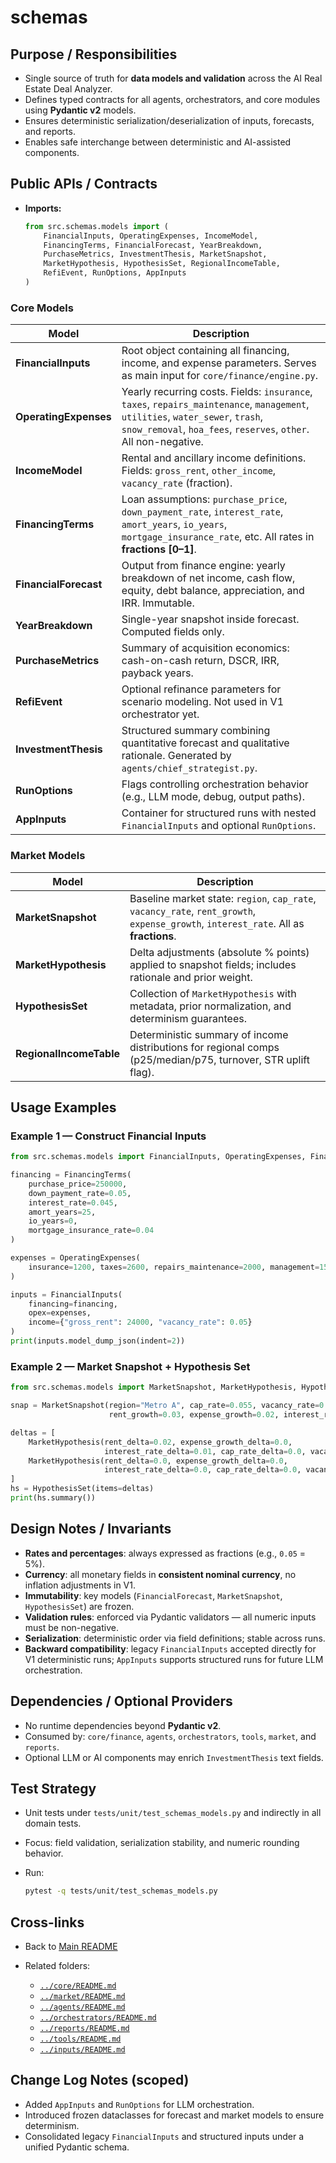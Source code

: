 # schemas

## Purpose / Responsibilities

* Single source of truth for **data models and validation** across the AI Real Estate Deal Analyzer.
* Defines typed contracts for all agents, orchestrators, and core modules using **Pydantic v2** models.
* Ensures deterministic serialization/deserialization of inputs, forecasts, and reports.
* Enables safe interchange between deterministic and AI-assisted components.

## Public APIs / Contracts

* **Imports:**

  ```python
  from src.schemas.models import (
      FinancialInputs, OperatingExpenses, IncomeModel,
      FinancingTerms, FinancialForecast, YearBreakdown,
      PurchaseMetrics, InvestmentThesis, MarketSnapshot,
      MarketHypothesis, HypothesisSet, RegionalIncomeTable,
      RefiEvent, RunOptions, AppInputs
  )
  ```

### Core Models

| Model                 | Description                                                                                                                                                                                        |
| --------------------- | -------------------------------------------------------------------------------------------------------------------------------------------------------------------------------------------------- |
| **FinancialInputs**   | Root object containing all financing, income, and expense parameters. Serves as main input for `core/finance/engine.py`.                                                                           |
| **OperatingExpenses** | Yearly recurring costs. Fields: `insurance`, `taxes`, `repairs_maintenance`, `management`, `utilities`, `water_sewer`, `trash`, `snow_removal`, `hoa_fees`, `reserves`, `other`. All non-negative. |
| **IncomeModel**       | Rental and ancillary income definitions. Fields: `gross_rent`, `other_income`, `vacancy_rate` (fraction).                                                                                          |
| **FinancingTerms**    | Loan assumptions: `purchase_price`, `down_payment_rate`, `interest_rate`, `amort_years`, `io_years`, `mortgage_insurance_rate`, etc. All rates in **fractions [0–1]**.                             |
| **FinancialForecast** | Output from finance engine: yearly breakdown of net income, cash flow, equity, debt balance, appreciation, and IRR. Immutable.                                                                     |
| **YearBreakdown**     | Single-year snapshot inside forecast. Computed fields only.                                                                                                                                        |
| **PurchaseMetrics**   | Summary of acquisition economics: cash-on-cash return, DSCR, IRR, payback years.                                                                                                                   |
| **RefiEvent**         | Optional refinance parameters for scenario modeling. Not used in V1 orchestrator yet.                                                                                                              |
| **InvestmentThesis**  | Structured summary combining quantitative forecast and qualitative rationale. Generated by `agents/chief_strategist.py`.                                                                           |
| **RunOptions**        | Flags controlling orchestration behavior (e.g., LLM mode, debug, output paths).                                                                                                                    |
| **AppInputs**         | Container for structured runs with nested `FinancialInputs` and optional `RunOptions`.                                                                                                             |

### Market Models

| Model                   | Description                                                                                                                          |
| ----------------------- | ------------------------------------------------------------------------------------------------------------------------------------ |
| **MarketSnapshot**      | Baseline market state: `region`, `cap_rate`, `vacancy_rate`, `rent_growth`, `expense_growth`, `interest_rate`. All as **fractions**. |
| **MarketHypothesis**    | Delta adjustments (absolute % points) applied to snapshot fields; includes rationale and prior weight.                               |
| **HypothesisSet**       | Collection of `MarketHypothesis` with metadata, prior normalization, and determinism guarantees.                                     |
| **RegionalIncomeTable** | Deterministic summary of income distributions for regional comps (p25/median/p75, turnover, STR uplift flag).                        |

## Usage Examples

### Example 1 — Construct Financial Inputs

```python
from src.schemas.models import FinancialInputs, OperatingExpenses, FinancingTerms

financing = FinancingTerms(
    purchase_price=250000,
    down_payment_rate=0.05,
    interest_rate=0.045,
    amort_years=25,
    io_years=0,
    mortgage_insurance_rate=0.04
)

expenses = OperatingExpenses(
    insurance=1200, taxes=2600, repairs_maintenance=2000, management=1500
)

inputs = FinancialInputs(
    financing=financing,
    opex=expenses,
    income={"gross_rent": 24000, "vacancy_rate": 0.05}
)
print(inputs.model_dump_json(indent=2))
```

### Example 2 — Market Snapshot + Hypothesis Set

```python
from src.schemas.models import MarketSnapshot, MarketHypothesis, HypothesisSet

snap = MarketSnapshot(region="Metro A", cap_rate=0.055, vacancy_rate=0.06,
                      rent_growth=0.03, expense_growth=0.02, interest_rate=0.045)

deltas = [
    MarketHypothesis(rent_delta=0.02, expense_growth_delta=0.0,
                     interest_rate_delta=0.01, cap_rate_delta=0.0, vacancy_delta=-0.01, prior=0.25),
    MarketHypothesis(rent_delta=0.0, expense_growth_delta=0.0,
                     interest_rate_delta=0.0, cap_rate_delta=0.0, vacancy_delta=0.0, prior=0.5),
]
hs = HypothesisSet(items=deltas)
print(hs.summary())
```

## Design Notes / Invariants

* **Rates and percentages**: always expressed as fractions (e.g., `0.05` = 5%).
* **Currency**: all monetary fields in **consistent nominal currency**, no inflation adjustments in V1.
* **Immutability**: key models (`FinancialForecast`, `MarketSnapshot`, `HypothesisSet`) are frozen.
* **Validation rules**: enforced via Pydantic validators — all numeric inputs must be non-negative.
* **Serialization**: deterministic order via field definitions; stable across runs.
* **Backward compatibility**: legacy `FinancialInputs` accepted directly for V1 deterministic runs; `AppInputs` supports structured runs for future LLM orchestration.

## Dependencies / Optional Providers

* No runtime dependencies beyond **Pydantic v2**.
* Consumed by: `core/finance`, `agents`, `orchestrators`, `tools`, `market`, and `reports`.
* Optional LLM or AI components may enrich `InvestmentThesis` text fields.

## Test Strategy

* Unit tests under `tests/unit/test_schemas_models.py` and indirectly in all domain tests.
* Focus: field validation, serialization stability, and numeric rounding behavior.
* Run:

  ```bash
  pytest -q tests/unit/test_schemas_models.py
  ```

## Cross-links

* Back to [Main README](../README.md)
* Related folders:

  * [`../core/README.md`](../core/README.md)
  * [`../market/README.md`](../market/README.md)
  * [`../agents/README.md`](../agents/README.md)
  * [`../orchestrators/README.md`](../orchestrators/README.md)
  * [`../reports/README.md`](../reports/README.md)
  * [`../tools/README.md`](../tools/README.md)
  * [`../inputs/README.md`](../inputs/README.md)

## Change Log Notes (scoped)

* Added `AppInputs` and `RunOptions` for LLM orchestration.
* Introduced frozen dataclasses for forecast and market models to ensure determinism.
* Consolidated legacy `FinancialInputs` and structured inputs under a unified Pydantic schema.
